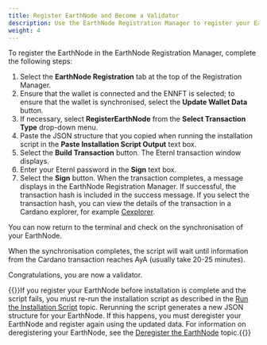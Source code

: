 ```yaml
---
title: Register EarthNode and Become a Validator
description: Use the EarthNode Registration Manager to register your EarthNode.
weight: 4
---
```

To register the EarthNode in the EarthNode Registration Manager, complete the following steps:
1. Select the __EarthNode Registration__ tab at the top of the Registration Manager.
2. Ensure that the wallet is connected and the ENNFT is selected; to ensure that the wallet is synchronised, select the
__Update Wallet Data__ button.
3. If necessary, select __RegisterEarthNode__ from the __Select Transaction Type__ drop-down menu.
4. Paste the JSON structure that you copied when running the installation script in the __Paste Installation Script
Output__ text box.
5. Select the __Build Transaction__ button. The Eternl transaction window displays.
6. Enter your Eternl password in the __Sign__ text box.
7. Select the __Sign__ button. When the transaction completes, a message displays in the EarthNode Registration Manager.
If successful, the transaction hash is included in the success message. If you select the transaction hash, you can view
the details of the transaction in a Cardano explorer, for example [Cexplorer](https://preview.cexplorer.io/tx/6588923dcc6968ce51b889b9ac14fd5be578ce276c94185e412dabcd8618baf4).

You can now return to the terminal and check on the synchronisation of your EarthNode.

When the synchronisation completes, the script will wait until information from the Cardano transaction reaches AyA (usually take 20-25 minutes).

Congratulations, you are now a validator.

{{<alert title="Note">}}If you register your EarthNode before installation is complete and the script fails, you must
re-run the installation script as described in the
[Run the Installation Script](/earth-node/5-joining-the-testnet/2-install-and-register/2-run-installation-script) topic. Rerunning
the script generates a new JSON structure for your EarthNode. If this happens, you must deregister your EarthNode and register
again using the updated data. For information on deregistering your EarthNode, see the 
[Deregister the EarthNode](/earth-node/5-joining-the-testnet/2-install-and-register/5-deregister-the-earthnode) topic.{{</alert>}}
